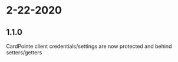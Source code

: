 # 2-22-2020
## 1.1.0
CardPointe client credentials/settings are now protected and behind setters/getters
